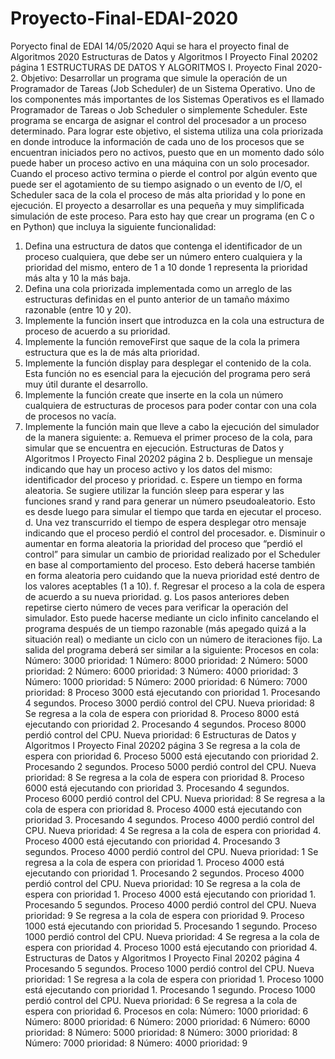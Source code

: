 # Proyecto-Final-EDAI-2020
Poryecto final de EDAI 14/05/2020
Aqui se hara el proyecto final de Algoritmos 2020
Estructuras de Datos y Algoritmos I Proyecto Final 20202 página 1
ESTRUCTURAS DE DATOS Y ALGORITMOS I.
Proyecto Final 2020-2.
Objetivo: Desarrollar un programa que simule la operación de un Programador de Tareas (Job Scheduler) de un Sistema Operativo.
Uno de los componentes más importantes de los Sistemas Operativos es el llamado Programador de Tareas o Job Scheduler o simplemente Scheduler. Este programa se encarga de asignar el control del procesador a un proceso determinado. Para lograr este objetivo, el sistema utiliza una cola priorizada en donde introduce la información de cada uno de los procesos que se encuentran iniciados pero no activos, puesto que en un momento dado sólo puede haber un proceso activo en una máquina con un solo procesador. Cuando el proceso activo termina o pierde el control por algún evento que puede ser el agotamiento de su tiempo asignado o un evento de I/O, el Scheduler saca de la cola el proceso de más alta prioridad y lo pone en ejecución.
El proyecto a desarrollar es una pequeña y muy simplificada simulación de este proceso. Para esto hay que crear un programa (en C o en Python) que incluya la siguiente funcionalidad:
1. Defina una estructura de datos que contenga el identificador de un proceso cualquiera, que debe ser un número entero cualquiera y la prioridad del mismo, entero de 1 a 10 donde 1 representa la prioridad más alta y 10 la más baja.
2. Defina una cola priorizada implementada como un arreglo de las estructuras definidas en el punto anterior de un tamaño máximo razonable (entre 10 y 20).
3. Implemente la función insert que introduzca en la cola una estructura de proceso de acuerdo a su prioridad.
4. Implemente la función removeFirst que saque de la cola la primera estructura que es la de más alta prioridad.
5. Implemente la función display para desplegar el contenido de la cola. Esta función no es esencial para la ejecución del programa pero será muy útil durante el desarrollo.
6. Implemente la función create que inserte en la cola un número cualquiera de estructuras de procesos para poder contar con una cola de procesos no vacía.
7. Implemente la función main que lleve a cabo la ejecución del simulador de la manera siguiente:
a. Remueva el primer proceso de la cola, para simular que se encuentra en ejecución.
Estructuras de Datos y Algoritmos I Proyecto Final 20202 página 2
b. Despliegue un mensaje indicando que hay un proceso activo y los datos del mismo: identificador del proceso y prioridad.
c. Espere un tiempo en forma aleatoria. Se sugiere utilizar la función sleep para esperar y las funciones srand y rand para generar un número pseudoaleatorio. Esto es desde luego para simular el tiempo que tarda en ejecutar el proceso.
d. Una vez transcurrido el tiempo de espera desplegar otro mensaje indicando que el proceso perdió el control del procesador.
e. Disminuir o aumentar en forma aleatoria la prioridad del proceso que “perdió el control” para simular un cambio de prioridad realizado por el Scheduler en base al comportamiento del proceso. Esto deberá hacerse también en forma aleatoria pero cuidando que la nueva prioridad esté dentro de los valores aceptables (1 a 10).
f. Regresar el proceso a la cola de espera de acuerdo a su nueva prioridad.
g. Los pasos anteriores deben repetirse cierto número de veces para verificar la operación del simulador. Esto puede hacerse mediante un ciclo infinito cancelando el programa después de un tiempo razonable (más apegado quizá a la situación real) o mediante un ciclo con un número de iteraciones fijo.
La salida del programa deberá ser similar a la siguiente:
Procesos en cola:
Número: 3000 prioridad: 1
Número: 8000 prioridad: 2
Número: 5000 prioridad: 2
Número: 6000 prioridad: 3
Número: 4000 prioridad: 3
Número: 1000 prioridad: 5
Número: 2000 prioridad: 6
Número: 7000 prioridad: 8
Proceso 3000 está ejecutando con prioridad 1.
Procesando 4 segundos.
Proceso 3000 perdió control del CPU.
Nueva prioridad: 8
Se regresa a la cola de espera con prioridad 8.
Proceso 8000 está ejecutando con prioridad 2.
Procesando 4 segundos.
Proceso 8000 perdió control del CPU.
Nueva prioridad: 6
Estructuras de Datos y Algoritmos I Proyecto Final 20202 página 3
Se regresa a la cola de espera con prioridad 6.
Proceso 5000 está ejecutando con prioridad 2.
Procesando 2 segundos.
Proceso 5000 perdió control del CPU.
Nueva prioridad: 8
Se regresa a la cola de espera con prioridad 8.
Proceso 6000 está ejecutando con prioridad 3.
Procesando 4 segundos.
Proceso 6000 perdió control del CPU.
Nueva prioridad: 8
Se regresa a la cola de espera con prioridad 8.
Proceso 4000 está ejecutando con prioridad 3.
Procesando 4 segundos.
Proceso 4000 perdió control del CPU.
Nueva prioridad: 4
Se regresa a la cola de espera con prioridad 4.
Proceso 4000 está ejecutando con prioridad 4.
Procesando 3 segundos.
Proceso 4000 perdió control del CPU.
Nueva prioridad: 1
Se regresa a la cola de espera con prioridad 1.
Proceso 4000 está ejecutando con prioridad 1.
Procesando 2 segundos.
Proceso 4000 perdió control del CPU.
Nueva prioridad: 10
Se regresa a la cola de espera con prioridad 1.
Proceso 4000 está ejecutando con prioridad 1.
Procesando 5 segundos.
Proceso 4000 perdió control del CPU.
Nueva prioridad: 9
Se regresa a la cola de espera con prioridad 9.
Proceso 1000 está ejecutando con prioridad 5.
Procesando 1 segundo.
Proceso 1000 perdió control del CPU.
Nueva prioridad: 4
Se regresa a la cola de espera con prioridad 4.
Proceso 1000 está ejecutando con prioridad 4.
Estructuras de Datos y Algoritmos I Proyecto Final 20202 página 4
Procesando 5 segundos.
Proceso 1000 perdió control del CPU.
Nueva prioridad: 1
Se regresa a la cola de espera con prioridad 1.
Proceso 1000 está ejecutando con prioridad 1.
Procesando 1 segundo.
Proceso 1000 perdió control del CPU.
Nueva prioridad: 6
Se regresa a la cola de espera con prioridad 6.
Procesos en cola:
Número: 1000 prioridad: 6
Número: 8000 prioridad: 6
Número: 2000 prioridad: 6
Número: 6000 prioridad: 8
Número: 5000 prioridad: 8
Número: 3000 prioridad: 8
Número: 7000 prioridad: 8
Número: 4000 prioridad: 9
